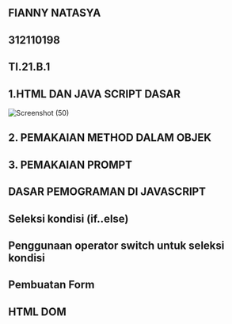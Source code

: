 ## FIANNY NATASYA ##
## 312110198 ##
## TI.21.B.1 ##

## 1.HTML DAN JAVA SCRIPT DASAR ##
![Screenshot (50)](https://user-images.githubusercontent.com/94009296/199101643-fb37075d-e72d-49fc-ab78-445fb6056a10.png)

## 2. PEMAKAIAN METHOD DALAM OBJEK ##

## 3. PEMAKAIAN PROMPT ##

## DASAR PEMOGRAMAN DI JAVASCRIPT ##

## Seleksi kondisi (if..else) ##

## Penggunaan operator switch untuk seleksi kondisi ##

## Pembuatan Form ##

## HTML DOM ##

